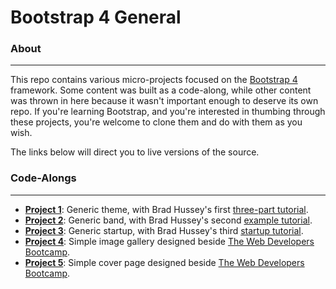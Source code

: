 # Bootstrap 4 General

### About
------
This repo contains various micro-projects focused on the [Bootstrap 4](https://getbootstrap.com/) framework. Some content was built as a code-along, while other content was thrown in here because it wasn't important enough to deserve its own repo. If you're learning Bootstrap, and you're interested in thumbing through these projects, you're welcome to clone them and do with them as you wish.

The links below will direct you to live versions of the source.

### Code-Alongs
------
* **[Project 1](https://mdawsondev.github.io/bootstrap-4/project-1/dist/index.html)**: Generic theme, with Brad Hussey's first [three-part tutorial](https://youtu.be/a4tbhwMGSPQ).
* **[Project 2](https://mdawsondev.github.io/bootstrap-4/project-2/dist/index.html)**: Generic band, with Brad Hussey's second [example tutorial](https://youtu.be/tLANGA8f6qI).
* **[Project 3](https://mdawsondev.github.io/bootstrap-4/project-3/dist/index.html)**: Generic startup, with Brad Hussey's third [startup tutorial](https://youtu.be/x8cpNLuwfWM).
* **[Project 4](https://mdawsondev.github.io/bootstrap-4/project-4/index.html)**: Simple image gallery designed beside [The Web Developers Bootcamp](https://www.udemy.com/the-web-developer-bootcamp).
* **[Project 5](https://mdawsondev.github.io/bootstrap-4/project-5/index.html)**: Simple cover page designed beside [The Web Developers Bootcamp](https://www.udemy.com/the-web-developer-bootcamp).
